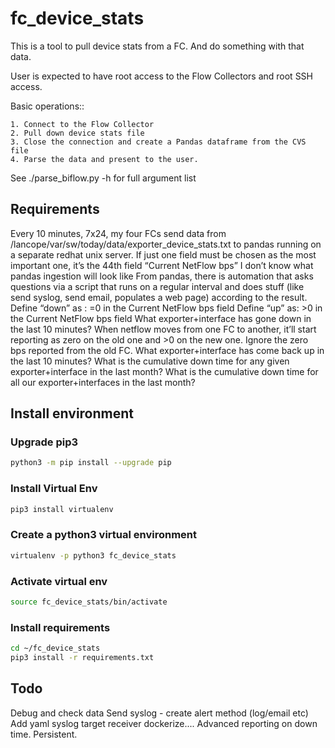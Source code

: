 # fc_device_stats

This is a tool to pull device stats from a FC. And do something with that data.

User is expected to have root access to the Flow Collectors and root SSH
access.

Basic operations::

    1. Connect to the Flow Collector
    2. Pull down device stats file
    3. Close the connection and create a Pandas dataframe from the CVS file
    4. Parse the data and present to the user.

See ./parse_biflow.py -h for full argument list

## Requirements

Every 10 minutes, 7x24, my four FCs send data from /lancope/var/sw/today/data/exporter_device_stats.txt  to pandas running on a separate redhat unix server.
If just one field must be chosen as the most important one, it’s the 44th field “Current NetFlow bps”
I don’t know what pandas ingestion will look like
From pandas, there is automation that asks questions via a script that runs on a regular interval and does stuff (like send syslog, send email, populates a web page) according to the result.
Define “down” as : =0 in the Current NetFlow bps field
Define “up” as: >0 in the Current NetFlow bps field
What exporter+interface has gone down in the last 10 minutes?
When netflow moves from one FC to another, it’ll start reporting as zero on the old one and >0 on the new one. Ignore the zero bps reported from the old FC.
What exporter+interface has come back up in the last 10 minutes?
What is the cumulative down time for any given exporter+interface in the last month?
What is the cumulative down time for all our exporter+interfaces in the last month?

## Install environment

### Upgrade pip3

```bash
python3 -m pip install --upgrade pip
```

### Install Virtual Env

```bash
pip3 install virtualenv
```

### Create a python3 virtual environment

```bash
virtualenv -p python3 fc_device_stats
```

### Activate virtual env

```bash
source fc_device_stats/bin/activate
```

### Install requirements

```bash
cd ~/fc_device_stats
pip3 install -r requirements.txt
```

## Todo

Debug and check data
Send syslog - create alert method (log/email etc)
Add yaml syslog target receiver
dockerize....
Advanced reporting on down time. Persistent.
